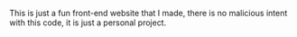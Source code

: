 This is just a fun front-end website that I made, there is no malicious intent with this code, it is just a personal project.
